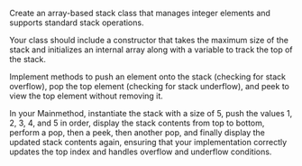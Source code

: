 Create an array-based stack class that manages integer elements and supports standard stack operations.

Your class should include a constructor that takes the maximum size of the stack and initializes an internal array along with a variable to track the top of the stack.

Implement methods to push an element onto the stack (checking for stack overflow), pop the top element (checking for stack underflow), and peek to view the top element without removing it.

In your Mainmethod, instantiate the stack with a size of 5, push the values 1, 2, 3, 4, and 5 in order, display the stack contents from top to bottom, perform a pop, then a peek, then another pop, and finally display the updated stack contents again, ensuring that your implementation correctly updates the top index and handles overflow and underflow conditions.